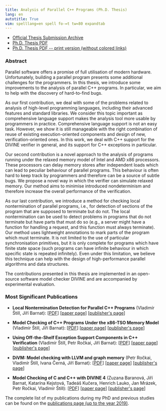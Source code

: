 ```yaml
---
title: Analysis of Parallel C++ Programs (Ph.D. Thesis)
lang: en
autotitle: True
vim: spelllang=en spell fo-=t tw=80 expandtab
---
```


* [Official Thesis Submission Archive](https://is.muni.cz/th/r9kjw/?lang=en)
* [Ph.D. Thesis PDF](https://vlstill.github.io/phd-thesis/thesis.pdf)
* [Ph.D. Thesis PDF -- print version (without colored links)](https://vlstill.github.io/phd-thesis/thesis-print.pdf)

### Abstract

Parallel software offers a promise of full utilisation of modern hardware. Unfortunately, building a parallel program presents some additional challenges for the programmers. In this thesis, we introduce some improvements to the analysis of parallel C++ programs. In particular, we aim to help with the discovery of hard-to-find bugs.

As our first contribution, we deal with some of the problems related to analysis of high-level programming languages, including their advanced features and standard libraries. We consider this topic important as comprehensive language support makes the analysis tool more usable by programmers in practice. Comprehensive language support is not an easy task. However, we show it is still manageable with the right combination of reuse of existing execution-oriented components and design of new, verification-oriented ones. In this work, we deal with C++ support for the DIVINE verifier in general, and its support for C++ exceptions in particular.

Our second contribution is a novel approach to the analysis of programs running under the relaxed memory model of Intel and AMD x86 processors. These processors can delay memory stores after independent loads which can lead to peculiar behaviour of parallel programs. This behaviour is often hard to keep track by programmers and therefore can be a source of subtle bugs. We propose a novel way in which the verifier can simulate relaxed memory. Our method aims to minimise introduced nondeterminism and therefore increase the overall performance of the verification.

As our last contribution, we introduce a method for checking local nontermination of parallel programs, i.e., for detection of sections of the program that are supposed to terminate but do not. The local nontermination can be used to detect problems in programs that do not terminate but have parts that must do so (e.g., a server might have a function for handling a request, and this function must always terminate). Our method uses lightweight annotations to mark parts of the program which must terminate. It is not limited to the use of particular synchronisation primitives, but it is only complete for programs which have finite state space (such programs can have infinite behaviour in which specific state is repeated infinitely). Even under this limitation, we believe this technique can help with the design of high-performance parallel algorithms and data structures.

The contributions presented in this thesis are implemented in an open-source software model checker DIVINE and are accompanied by experimental evaluation.

### Most Significant Publications

* **Local Nontermination Detection for Parallel C++ Programs** (Vladimír Štill, Jiří Barnat):
  [[PDF](/publications/2019/lnterm.pdf)]
  [[paper page](https://divine.fi.muni.cz/2019/lnterm)]
  [[publisher's page](http://dx.doi.org/10.1007/978-3-030-30446-1_20)]

* **Model Checking of C++ Programs Under the x86-TSO Memory Model** (Vladimír Štill, Jiří Barnat):
  [[PDF](/publications/2018/x86tso.pdf)]
  [[paper page](https://divine.fi.muni.cz/2018/x86tso)]
  [[publisher's page](http://dx.doi.org/10.1007/978-3-030-02450-5_8)]

* **Using Off-the-Shelf Exception Support Components in C++ Verification** (Vladimír Štill, Petr Ročkai, Jiří Barnat):
  [[PDF](/publications/2017/except.pdf)]
  [[paper page](https://divine.fi.muni.cz/2017/exceptions)]
  [[publisher's page](http://dx.doi.org/10.1109/QRS.2017.15)]

* **DiVM: Model checking with LLVM and graph memory** (Petr Ročkai, Vladimír Štill, Ivana Černá, Jiří Barnat):
  [[PDF](/publications/2017/divm.pdf)]
  [[paper page](https://divine.fi.muni.cz/2017/divm)]
  [[publisher's page](http://dx.doi.org/10.1016/j.jss.2018.04.026)]

* **Model Checking of C and C++ with DIVINE 4** (Zuzana Baranová, Jiří Barnat, Katarína Kejstová, Tadeáš Kučera, Henrich Lauko, Jan Mrázek, Petr Ročkai, Vladimír Štill):
  [[PDF](/publications/2017/divine4.pdf)]
  [[paper page](https://divine.fi.muni.cz/2017/divine4)]
  [[publisher's page](http://dx.doi.org/10.1007/978-3-319-68167-2_14)]

The complete list of my publications during my PhD and previous studies can be found on the [publications page (up to the year 2019)](/publications.html#2019).
